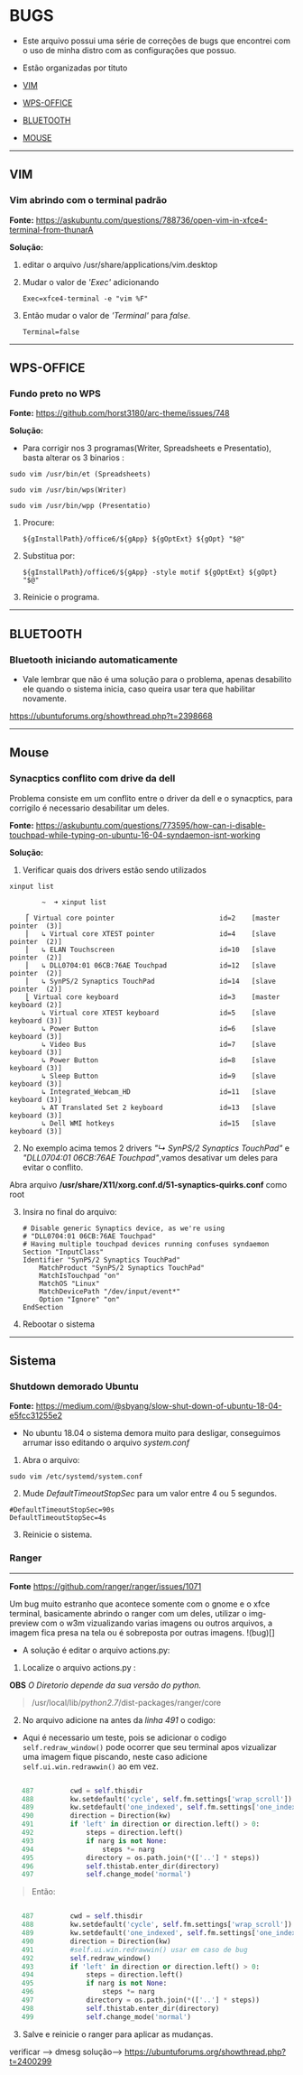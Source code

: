 BUGS
====

* Este arquivo possui uma série de correções de bugs que encontrei com o uso de minha distro com as configurações que possuo.

* Estão organizadas por tituto



- [VIM](#vim)

- [WPS-OFFICE](#wps-office)

- [BLUETOOTH](#bluetooth)

- [MOUSE](#mouse)


---
VIM
---


###  Vim abrindo com o terminal padrão

**Fonte:**  https://askubuntu.com/questions/788736/open-vim-in-xfce4-terminal-from-thunarA

**Solução:**

1. editar o arquivo  /usr/share/applications/vim.desktop 
 
2. Mudar o valor de *'Exec'* adicionando

    ```
    Exec=xfce4-terminal -e "vim %F" 
   
    ```
 3. Então mudar o valor de *'Terminal'*  para  *false*.

    ``` 
    Terminal=false 
    ```

-------------------------------------------------------------------------------------------


WPS-OFFICE
----------

### Fundo preto no WPS

**Fonte:** https://github.com/horst3180/arc-theme/issues/748

**Solução:**

* Para corrigir nos 3 programas(Writer, Spreadsheets e Presentatio), basta alterar os 3 binarios :

```
sudo vim /usr/bin/et (Spreadsheets)

sudo vim /usr/bin/wps(Writer)

sudo vim /usr/bin/wpp (Presentatio)
```

1. Procure:

    ```
    ${gInstallPath}/office6/${gApp} ${gOptExt} ${gOpt} "$@"
    ```
2. Substitua por:

    ```
    ${gInstallPath}/office6/${gApp} -style motif ${gOptExt} ${gOpt} "$@"
    ```

3. Reinicie o programa.

---------------------------------------------------------------------------------------------

BLUETOOTH
---------

### Bluetooth iniciando automaticamente

* Vale lembrar que não é uma solução para o problema, apenas desabilito ele quando o sistema inicia, caso queira usar tera que habilitar novamente.

https://ubuntuforums.org/showthread.php?t=2398668

----------------------------------------------------------------------------------------------

Mouse
-----

### Synacptics conflito com drive da dell

Problema consiste em um conflito entre o driver da dell e o synacptics, para corrigilo é necessario desabilitar um deles.

**Fonte:** https://askubuntu.com/questions/773595/how-can-i-disable-touchpad-while-typing-on-ubuntu-16-04-syndaemon-isnt-working

**Solução:**

1. Verificar quais dos drivers estão sendo utilizados 

```    
xinput list
```

```
        ~  ➜ xinput list

    ⎡ Virtual core pointer                      	id=2	[master pointer  (3)]
    ⎜   ↳ Virtual core XTEST pointer              	id=4	[slave  pointer  (2)]
    ⎜   ↳ ELAN Touchscreen                        	id=10	[slave  pointer  (2)]
    ⎜   ↳ DLL0704:01 06CB:76AE Touchpad           	id=12	[slave  pointer  (2)]
    ⎜   ↳ SynPS/2 Synaptics TouchPad              	id=14	[slave  pointer  (2)]
    ⎣ Virtual core keyboard                     	id=3	[master keyboard (2)]
        ↳ Virtual core XTEST keyboard             	id=5	[slave  keyboard (3)]
        ↳ Power Button                            	id=6	[slave  keyboard (3)]
        ↳ Video Bus                               	id=7	[slave  keyboard (3)]
        ↳ Power Button                            	id=8	[slave  keyboard (3)]
        ↳ Sleep Button                            	id=9	[slave  keyboard (3)]
        ↳ Integrated_Webcam_HD                    	id=11	[slave  keyboard (3)]
        ↳ AT Translated Set 2 keyboard            	id=13	[slave  keyboard (3)]
        ↳ Dell WMI hotkeys                        	id=15	[slave  keyboard (3)]
```

2. No exemplo acima temos 2 drivers *"↳ SynPS/2 Synaptics TouchPad"* e  *"DLL0704:01 06CB:76AE Touchpad"*,vamos desativar um deles para evitar o conflito.

Abra arquivo **/usr/share/X11/xorg.conf.d/51-synaptics-quirks.conf** como root

3. Insira no final do arquivo:

    ```
    # Disable generic Synaptics device, as we're using
    # "DLL0704:01 06CB:76AE Touchpad"
    # Having multiple touchpad devices running confuses syndaemon
    Section "InputClass"
    Identifier "SynPS/2 Synaptics TouchPad"
        MatchProduct "SynPS/2 Synaptics TouchPad"
        MatchIsTouchpad "on"
        MatchOS "Linux"
        MatchDevicePath "/dev/input/event*"
        Option "Ignore" "on"
    EndSection 
    ```

4. Rebootar o sistema

-----------------------------------------------------------------------------

Sistema
-------

### Shutdown demorado Ubuntu 


**Fonte:** https://medium.com/@sbyang/slow-shut-down-of-ubuntu-18-04-e5fcc31255e2

* No ubuntu 18.04 o sistema demora muito para desligar, conseguimos arrumar isso editando o arquivo *system.conf*

1. Abra o arquivo:

```
sudo vim /etc/systemd/system.conf
```

2. Mude  *DefaultTimeoutStopSec* para um valor entre 4 ou 5 segundos.

```
#DefaultTimeoutStopSec=90s
DefaultTimeoutStopSec=4s
```

3. Reinicie o sistema.



### Ranger
---------

**Fonte** https://github.com/ranger/ranger/issues/1071

Um bug muito estranho que acontece somente com o gnome e o xfce terminal, basicamente abrindo o ranger com um deles, utilizar o img-preview com o w3m vizualizando varias imagens ou outros arquivos, a imagem fica presa na tela ou é sobreposta por outras imagens.
!(bug)[]


* A solução é editar o arquivo actions.py:

1. Localize o arquivo actions.py :

**OBS** *O Diretorio depende da sua versão do python.*
    
> /usr/local/lib/*python2.7*/dist-packages/ranger/core


2. No arquivo adicione na antes da *linha 491* o codigo:

* Aqui é necessario um teste, pois se adicionar o codigo ``self.redraw_window()`` pode ocorrer que seu terminal apos vizualizar uma imagem fique piscando, neste caso adicione ``self.ui.win.redrawwin()`` ao em vez.

> 

```python

   487         cwd = self.thisdir
   488         kw.setdefault('cycle', self.fm.settings['wrap_scroll'])
   489         kw.setdefault('one_indexed', self.fm.settings['one_indexed'])
   490         direction = Direction(kw)
   491         if 'left' in direction or direction.left() > 0:
   492             steps = direction.left()
   493             if narg is not None:
   494                 steps *= narg
   495             directory = os.path.join(*(['..'] * steps))
   496             self.thistab.enter_dir(directory)
   497             self.change_mode('normal')

```

> Então:

```python

   487         cwd = self.thisdir
   488         kw.setdefault('cycle', self.fm.settings['wrap_scroll'])
   489         kw.setdefault('one_indexed', self.fm.settings['one_indexed'])
   490         direction = Direction(kw)
   491         #self.ui.win.redrawwin() usar em caso de bug
   492         self.redraw_window()
   493         if 'left' in direction or direction.left() > 0:
   494             steps = direction.left()
   495             if narg is not None:
   496                 steps *= narg
   497             directory = os.path.join(*(['..'] * steps))
   498             self.thistab.enter_dir(directory)
   499             self.change_mode('normal')
```


3. Salve e reinicie o ranger para aplicar as mudanças.

  




verificar --> dmesg
 solução--> https://ubuntuforums.org/showthread.php?t=2400299




